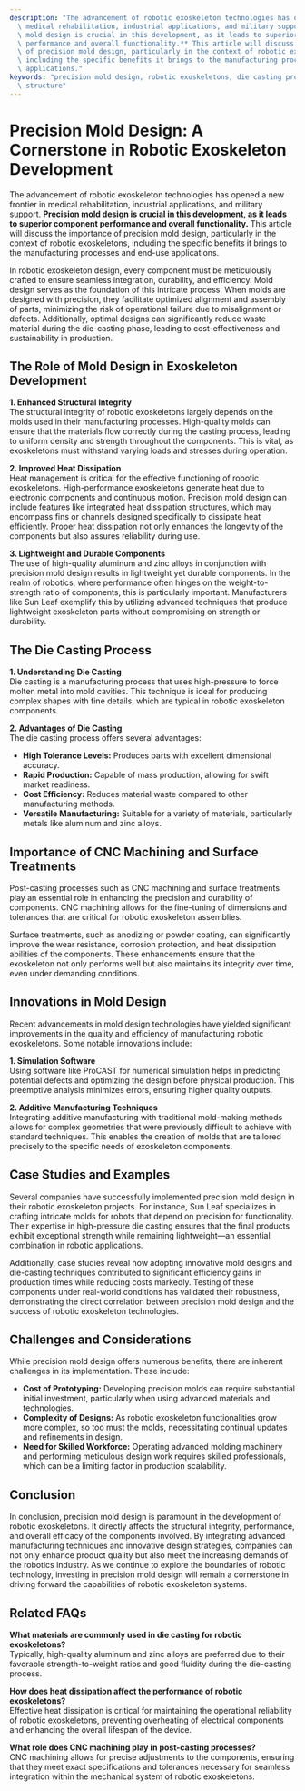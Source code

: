 ```yaml
---
description: "The advancement of robotic exoskeleton technologies has opened a new frontier in\
  \ medical rehabilitation, industrial applications, and military support. **Precision\
  \ mold design is crucial in this development, as it leads to superior component\
  \ performance and overall functionality.** This article will discuss the importance\
  \ of precision mold design, particularly in the context of robotic exoskeletons,\
  \ including the specific benefits it brings to the manufacturing processes and end-use\
  \ applications."
keywords: "precision mold design, robotic exoskeletons, die casting process, heat dissipation\
  \ structure"
---
```

# Precision Mold Design: A Cornerstone in Robotic Exoskeleton Development

The advancement of robotic exoskeleton technologies has opened a new frontier in medical rehabilitation, industrial applications, and military support. **Precision mold design is crucial in this development, as it leads to superior component performance and overall functionality.** This article will discuss the importance of precision mold design, particularly in the context of robotic exoskeletons, including the specific benefits it brings to the manufacturing processes and end-use applications.

In robotic exoskeleton design, every component must be meticulously crafted to ensure seamless integration, durability, and efficiency. Mold design serves as the foundation of this intricate process. When molds are designed with precision, they facilitate optimized alignment and assembly of parts, minimizing the risk of operational failure due to misalignment or defects. Additionally, optimal designs can significantly reduce waste material during the die-casting phase, leading to cost-effectiveness and sustainability in production.

## The Role of Mold Design in Exoskeleton Development

**1. Enhanced Structural Integrity**  
The structural integrity of robotic exoskeletons largely depends on the molds used in their manufacturing processes. High-quality molds can ensure that the materials flow correctly during the casting process, leading to uniform density and strength throughout the components. This is vital, as exoskeletons must withstand varying loads and stresses during operation.

**2. Improved Heat Dissipation**  
Heat management is critical for the effective functioning of robotic exoskeletons. High-performance exoskeletons generate heat due to electronic components and continuous motion. Precision mold design can include features like integrated heat dissipation structures, which may encompass fins or channels designed specifically to dissipate heat efficiently. Proper heat dissipation not only enhances the longevity of the components but also assures reliability during use.

**3. Lightweight and Durable Components**  
The use of high-quality aluminum and zinc alloys in conjunction with precision mold design results in lightweight yet durable components. In the realm of robotics, where performance often hinges on the weight-to-strength ratio of components, this is particularly important. Manufacturers like Sun Leaf exemplify this by utilizing advanced techniques that produce lightweight exoskeleton parts without compromising on strength or durability.

## The Die Casting Process

**1. Understanding Die Casting**  
Die casting is a manufacturing process that uses high-pressure to force molten metal into mold cavities. This technique is ideal for producing complex shapes with fine details, which are typical in robotic exoskeleton components. 

**2. Advantages of Die Casting**  
The die casting process offers several advantages:

- **High Tolerance Levels:** Produces parts with excellent dimensional accuracy.
- **Rapid Production:** Capable of mass production, allowing for swift market readiness.
- **Cost Efficiency:** Reduces material waste compared to other manufacturing methods.
- **Versatile Manufacturing:** Suitable for a variety of materials, particularly metals like aluminum and zinc alloys.

## Importance of CNC Machining and Surface Treatments

Post-casting processes such as CNC machining and surface treatments play an essential role in enhancing the precision and durability of components. CNC machining allows for the fine-tuning of dimensions and tolerances that are critical for robotic exoskeleton assemblies. 

Surface treatments, such as anodizing or powder coating, can significantly improve the wear resistance, corrosion protection, and heat dissipation abilities of the components. These enhancements ensure that the exoskeleton not only performs well but also maintains its integrity over time, even under demanding conditions.

## Innovations in Mold Design

Recent advancements in mold design technologies have yielded significant improvements in the quality and efficiency of manufacturing robotic exoskeletons. Some notable innovations include:

**1. Simulation Software**  
Using software like ProCAST for numerical simulation helps in predicting potential defects and optimizing the design before physical production. This preemptive analysis minimizes errors, ensuring higher quality outputs.

**2. Additive Manufacturing Techniques**  
Integrating additive manufacturing with traditional mold-making methods allows for complex geometries that were previously difficult to achieve with standard techniques. This enables the creation of molds that are tailored precisely to the specific needs of exoskeleton components.

## Case Studies and Examples

Several companies have successfully implemented precision mold design in their robotic exoskeleton projects. For instance, Sun Leaf specializes in crafting intricate molds for robots that depend on precision for functionality. Their expertise in high-pressure die casting ensures that the final products exhibit exceptional strength while remaining lightweight—an essential combination in robotic applications.

Additionally, case studies reveal how adopting innovative mold designs and die-casting techniques contributed to significant efficiency gains in production times while reducing costs markedly. Testing of these components under real-world conditions has validated their robustness, demonstrating the direct correlation between precision mold design and the success of robotic exoskeleton technologies.

## Challenges and Considerations

While precision mold design offers numerous benefits, there are inherent challenges in its implementation. These include:

- **Cost of Prototyping:** Developing precision molds can require substantial initial investment, particularly when using advanced materials and technologies.
- **Complexity of Designs:** As robotic exoskeleton functionalities grow more complex, so too must the molds, necessitating continual updates and refinements in design.
- **Need for Skilled Workforce:** Operating advanced molding machinery and performing meticulous design work requires skilled professionals, which can be a limiting factor in production scalability.

## Conclusion

In conclusion, precision mold design is paramount in the development of robotic exoskeletons. It directly affects the structural integrity, performance, and overall efficacy of the components involved. By integrating advanced manufacturing techniques and innovative design strategies, companies can not only enhance product quality but also meet the increasing demands of the robotics industry. As we continue to explore the boundaries of robotic technology, investing in precision mold design will remain a cornerstone in driving forward the capabilities of robotic exoskeleton systems.

## Related FAQs

**What materials are commonly used in die casting for robotic exoskeletons?**  
Typically, high-quality aluminum and zinc alloys are preferred due to their favorable strength-to-weight ratios and good fluidity during the die-casting process.

**How does heat dissipation affect the performance of robotic exoskeletons?**  
Effective heat dissipation is critical for maintaining the operational reliability of robotic exoskeletons, preventing overheating of electrical components and enhancing the overall lifespan of the device.

**What role does CNC machining play in post-casting processes?**  
CNC machining allows for precise adjustments to the components, ensuring that they meet exact specifications and tolerances necessary for seamless integration within the mechanical system of robotic exoskeletons.
